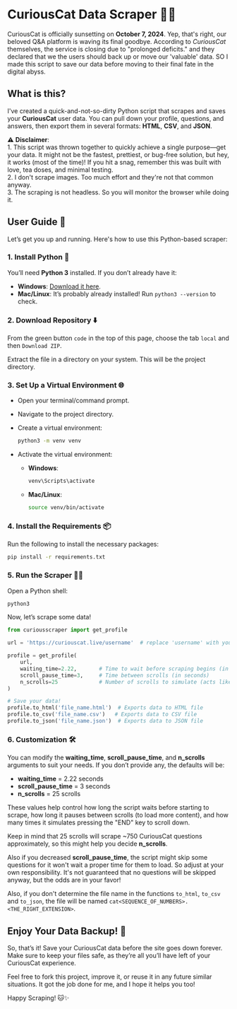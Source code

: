 # CuriousCat Data Scraper 🐱‍💻

CuriousCat is officially sunsetting on **October 7, 2024**. Yep, that's right, our beloved Q&A platform is waving its final goodbye. According to *CuriousCat* themselves, the service is closing due to "prolonged deficits." and they declared that we the users should back up or move our 'valuable' data. SO I made this script to save our data before moving to their final fate in the digital abyss.

## What is this?

I've created a quick-and-not-so-dirty Python script that scrapes and saves your **CuriousCat** user data. You can pull down your profile, questions, and answers, then export them in several formats: **HTML**, **CSV**, and **JSON**.

⚠️ **Disclaimer**:\
    1. This script was thrown together to quickly achieve a single purpose—get your data. It might not be the fastest, prettiest, or bug-free solution, but hey, it works (most of the time)! If you hit a snag, remember this was built with love, tea doses, and minimal testing.\
    2. I don't scrape images. Too much effort and they're not that common anyway.\
    3. The scraping is not headless. So you will monitor the browser while doing it.

## User Guide 🚀

Let’s get you up and running. Here's how to use this Python-based scraper:

### 1. Install Python 🐍

You’ll need **Python 3** installed. If you don’t already have it:

- **Windows**: [Download it here](https://www.python.org/downloads/).
- **Mac/Linux**: It’s probably already installed! Run `python3 --version` to check.

### 2. Download Repository ⬇️

From the green button `code` in the top of this page, choose the tab `local` and then `Download ZIP`.

Extract the file in a directory on your system. This will be the project directory.

### 3. Set Up a Virtual Environment 🌐

- Open your terminal/command prompt.
- Navigate to the project directory.
- Create a virtual environment:

   ```bash
   python3 -m venv venv
   ```

- Activate the virtual environment:
   - **Windows**:
     ```bash
     venv\Scripts\activate
     ```
   - **Mac/Linux**:
     ```bash
     source venv/bin/activate
     ```

### 4. Install the Requirements 📦

Run the following to install the necessary packages:

```bash
pip install -r requirements.txt
```

### 5. Run the Scraper 🏃‍♂️

Open a Python shell:

```bash
python3
```

Now, let’s scrape some data!

```python
from curiousscraper import get_profile

url = 'https://curiouscat.live/username'  # replace 'username' with your actual CuriousCat username

profile = get_profile(
    url,
    waiting_time=2.22,       # Time to wait before scraping begins (in seconds)
    scroll_pause_time=3,     # Time between scrolls (in seconds)
    n_scrolls=25             # Number of scrolls to simulate (acts like pressing END key)
)

# Save your data!
profile.to_html('file_name.html')  # Exports data to HTML file
profile.to_csv('file_name.csv')   # Exports data to CSV file
profile.to_json('file_name.json')  # Exports data to JSON file
```

### 6. Customization 🛠️

You can modify the **waiting_time**, **scroll_pause_time**, and **n_scrolls** arguments to suit your needs. If you don’t provide any, the defaults will be:

- **waiting_time** = 2.22 seconds
- **scroll_pause_time** = 3 seconds
- **n_scrolls** = 25 scrolls

These values help control how long the script waits before starting to scrape, how long it pauses between scrolls (to load more content), and how many times it simulates pressing the "END" key to scroll down.

Keep in mind that 25 scrolls will scrape ~750 CuriousCat questions approximately, so this might help you decide **n_scrolls**.

Also if you decreased **scroll_pause_time**, the script might skip some questions for it won't wait a proper time for them to load. So adjust at your own responsibility. It's not guaranteed that no questions will be skipped anyway, but the odds are in your favor!

Also, if you don't determine the file name in the functions `to_html`, `to_csv` and `to_json`, the file will be named `cat<SEQUENCE_OF_NUMBERS>.<THE_RIGHT_EXTENSION>`.

## Enjoy Your Data Backup! 🧳

So, that’s it! Save your CuriousCat data before the site goes down forever. Make sure to keep your files safe, as they’re all you’ll have left of your CuriousCat experience.

Feel free to fork this project, improve it, or reuse it in any future similar situations. It got the job done for me, and I hope it helps you too!

Happy Scraping! 🐱✨